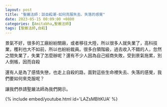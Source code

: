 ```yaml
---
layout: post
title: "聖嚴法師：談自殺潮-如何克服失去、失落的感覺"
date: 2023-05-15 00:09:00 +0800
categories: [Amitabha,聖嚴法師]
tags: [聖嚴法師,自殺]
--- 
```


景氣不好，很多的工廠紛紛關廠，或者移往大陸，所以很多人就失業了，高科技業，穫利也大不如前，所以也紛紛裁員。很多白領階級，過去收入不錯的人，忽然之間失業了，失業了怎麼辦呢？還有不少人因為自己經商失敗，受到景氣拖累，別人倒帳，因而自殺      

還有人是為了感情失戀，也走上自殺的路，面對這些生命裡失去、失落的感覺，我們要如何來克服呢？      

讓我們恭請聖嚴法師為我們開示。  

{% include embed/youtube.html id='LAZsMBltKUA' %}
